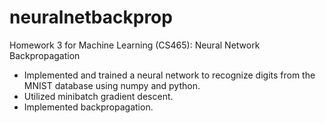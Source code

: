 # neuralnetbackprop
Homework 3 for Machine Learning (CS465): Neural Network Backpropagation
- Implemented and trained a neural network to recognize digits from the MNIST database using numpy and python.
- Utilized minibatch gradient descent. 
- Implemented backpropagation.
